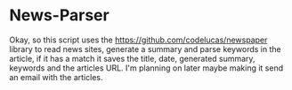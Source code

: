 # News-Parser
Okay, so this script uses the https://github.com/codelucas/newspaper library to read news sites, generate a summary and parse keywords in the article, if it has a match it saves the title, date, generated summary, keywords and the articles URL.
I'm planning on later maybe making it send an email with the articles.
